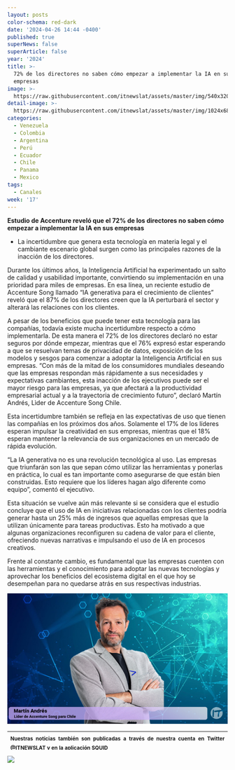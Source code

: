 ```yaml
---
layout: posts
color-schema: red-dark
date: '2024-04-26 14:44 -0400'
published: true
superNews: false
superArticle: false
year: '2024'
title: >-
  72% de los directores no saben cómo empezar a implementar la IA en sus
  empresas
image: >-
  https://raw.githubusercontent.com/itnewslat/assets/master/img/540x320/Martin-Andres-p.jpg
detail-image: >-
  https://raw.githubusercontent.com/itnewslat/assets/master/img/1024x680/Martin-Andres-g.jpg
categories:
  - Venezuela
  - Colombia
  - Argentina
  - Perú
  - Ecuador
  - Chile
  - Panama
  - Mexico
tags:
  - Canales
week: '17'
---
```

**Estudio de Accenture reveló que el 72% de los directores no saben cómo empezar a implementar la IA en sus empresas**

- La incertidumbre que genera esta tecnología en materia legal y el cambiante escenario global surgen como las principales razones de la inacción de los directores.

Durante los últimos años, la Inteligencia Artificial ha experimentado un salto de calidad y usabilidad importante, convirtiendo su implementación en una prioridad para miles de empresas. En esa línea, un reciente estudio de Accenture Song llamado “IA generativa para el crecimiento de clientes” reveló que el 87% de los directores creen que la IA perturbará el sector y alterará las relaciones con los clientes.

A pesar de los beneficios que puede tener esta tecnología para las compañías, todavía existe mucha incertidumbre respecto a cómo implementarla. De esta manera el 72% de los directores declaró no estar seguros por dónde empezar, mientras que el 76% expresó estar esperando a que se resuelvan temas de privacidad de datos, exposición de los modelos y sesgos para comenzar a adoptar la Inteligencia Artificial en sus empresas. “Con más de la mitad de los consumidores mundiales deseando que las empresas respondan más rápidamente a sus necesidades y expectativas cambiantes, esta inacción de los ejecutivos puede ser el mayor riesgo para las empresas, ya que afectará a la productividad empresarial actual y a la trayectoria de crecimiento futuro”, declaró Martín Andrés, Lìder de Accenture Song Chile.

Esta incertidumbre también se refleja en las expectativas de uso que tienen las compañías en los próximos dos años. Solamente el 17% de los líderes esperan impulsar la creatividad en sus empresas, mientras que el 18% esperan mantener la relevancia de sus organizaciones en un mercado de rápida evolución.

“La IA generativa no es una revolución tecnológica al uso. Las empresas que triunfarán son las que sepan cómo utilizar las herramientas y ponerlas en práctica, lo cual es tan importante como asegurarse de que están bien construidas. Esto requiere que los líderes hagan algo diferente como equipo”, comentó el ejecutivo.

Esta situación se vuelve aún más relevante si se considera que el estudio concluye que el uso de IA en iniciativas relacionadas con los clientes podría generar hasta un 25% más de ingresos que aquellas empresas que la utilizan únicamente para tareas productivas. Esto ha motivado a que algunas organizaciones reconfiguren su cadena de valor para el cliente, ofreciendo nuevas narrativas e impulsando el uso de IA en procesos creativos.

Frente al constante cambio, es fundamental que las empresas cuenten con las herramientas y el conocimiento para adoptar las nuevas tecnologías y aprovechar los beneficios del ecosistema digital en el que hoy se desempeñan para no quedarse atrás en sus respectivas industrias.

![](https://raw.githubusercontent.com/itnewslat/assets/master/img/540x320/Martin-Andres-p.jpg)

<table style="height: 42px;" width="569">
<tbody>
<tr>
<td style="text-align: justify;"><sub><strong>Nuestras noticias también son publicadas a través de nuestra cuenta en Twitter <a href="https://twitter.com/itnewslat?lang=es">@ITNEWSLAT</a> y en la aplicación <a href="https://squidapp.co/en/">SQUID</a></strong></sub></td>
</tr>
</tbody>
</table>

<img src="https://tracker.metricool.com/c3po.jpg?hash=56f88a41e39ab42c063cc51676587a04"/>
